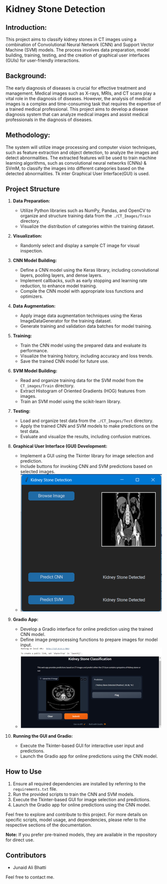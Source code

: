# Kidney Stone Detection

## Introduction:
  This project aims to classify kidney stones in CT images using a combination of Convolutional Neural Network (CNN) and Support Vector Machine (SVM) models. The process involves data preparation, model building, training, testing, and the creation of graphical user interfaces (GUIs) for user-friendly interactions.

## Background: 
  The early diagnosis of diseases is crucial for effective treatment and management. Medical images such as X-rays, MRIs, and CT scans play a vital role in the diagnosis of diseases. However, the analysis of medical images is a complex and time-consuming task that requires the expertise of a trained medical professional. This project aims to develop a disease diagnosis system that can analyze medical images and assist medical professionals in the diagnosis of diseases.

## Methodology: 
  The system will utilize image processing and computer vision techniques, such as feature extraction and object detection, to analyze the images and detect abnormalities. The extracted features will be used to train machine learning algorithms, such as convolutional neural networks (CNNs) & SVmM, to classify the images into different categories based on the detected abnormalities. Tk inter Graphical User Interface(GUI) is used.

## Project Structure

1. **Data Preparation:**
    - Utilize Python libraries such as NumPy, Pandas, and OpenCV to organize and structure training data from the `./CT_Images/Train` directory.
    - Visualize the distribution of categories within the training dataset.

2. **Visualization:**
    - Randomly select and display a sample CT image for visual inspection.

3. **CNN Model Building:**
    - Define a CNN model using the Keras library, including convolutional layers, pooling layers, and dense layers.
    - Implement callbacks, such as early stopping and learning rate reduction, to enhance model training.
    - Compile the CNN model with appropriate loss functions and optimizers.

4. **Data Augmentation:**
    - Apply image data augmentation techniques using the Keras ImageDataGenerator for the training dataset.
    - Generate training and validation data batches for model training.

5. **Training:**
    - Train the CNN model using the prepared data and evaluate its performance.
    - Visualize the training history, including accuracy and loss trends.
    - Save the trained CNN model for future use.

6. **SVM Model Building:**
    - Read and organize training data for the SVM model from the `CT_images/Train` directory.
    - Extract Histogram of Oriented Gradients (HOG) features from images.
    - Train an SVM model using the scikit-learn library.

7. **Testing:**
    - Load and organize test data from the `./CT_Images/Test` directory.
    - Apply the trained CNN and SVM models to make predictions on the test data.
    - Evaluate and visualize the results, including confusion matrices.

8. **Graphical User Interface (GUI) Development:**
    - Implement a GUI using the Tkinter library for image selection and prediction.
    - Include buttons for invoking CNN and SVM predictions based on selected images.
    - ![GUI on tkinter](Sample/GUI_Snapshot.png)

9. **Gradio App:**
    - Develop a Gradio interface for online prediction using the trained CNN model.
    - Define image preprocessing functions to prepare images for model input.
    - ![GUI on tkinter](Sample/Gradio_App.png)

10. **Running the GUI and Gradio:**
    - Execute the Tkinter-based GUI for interactive user input and predictions.
    - Launch the Gradio app for online predictions using the CNN model.

## How to Use

1. Ensure all required dependencies are installed by referring to the `requirements.txt` file.
2. Run the provided scripts to train the CNN and SVM models.
3. Execute the Tkinter-based GUI for image selection and predictions.
4. Launch the Gradio app for online predictions using the CNN model.

Feel free to explore and contribute to this project. For more details on specific scripts, model usage, and dependencies, please refer to the respective sections of the documentation.

**Note:** If you prefer pre-trained models, they are available in the repository for direct use.

## Contributors

- Junaid Ali Bhatti

Feel free to contact me.